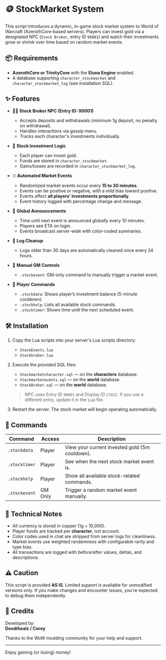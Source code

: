 # 🪙 StockMarket System

This script introduces a dynamic, in-game stock market system to World of Warcraft (AzerothCore-based servers). Players can invest gold via a designated NPC (`Stock Broker`, entry ID `90001`) and watch their investments grow or shrink over time based on random market events.

## 📦 Requirements

- **AzerothCore or TrinityCore** with the **Eluna Engine** enabled.
- A database supporting `character_stockmarket` and `character_stockmarket_log` (see installation SQL).

## ✨ Features

- 🧑‍💼 **Stock Broker NPC (Entry ID: 90001)**
  - Accepts deposits and withdrawals (minimum 1g deposit, no penalty on withdrawal).
  - Handles interactions via gossip menu.
  - Tracks each character's investments individually.

- 🧮 **Stock Investment Logic**
  - Each player can invest gold.
  - Funds are stored in `character_stockmarket`.
  - Gains/losses are recorded in `character_stockmarket_log`.

- ⏱ **Automated Market Events**
  - Randomized market events occur every **15 to 30 minutes**.
  - Events can be positive or negative, with a mild bias toward positive.
  - Events affect **all players’ investments proportionally**.
  - Event history logged with percentage change and message.

- 💬 **Global Announcements**
  - Time until next event is announced globally every 10 minutes.
  - Players see ETA on login.
  - Events broadcast server-wide with color-coded summaries.

- 🧹 **Log Cleanup**
  - Logs older than 30 days are automatically cleaned once every 24 hours.

- 🧪 **Manual GM Controls**
  - `.stockevent`: GM-only command to manually trigger a market event.

- 🧾 **Player Commands**
  - `.stockdata`: Shows player’s investment balance (5-minute cooldown).
  - `.stockhelp`: Lists all available stock commands.
  - `.stocktimer`: Shows time until the next scheduled event.

## 🛠 Installation

1. Copy the Lua scripts into your server's Lua scripts directory:

   - `StockEvents.lua`
   - `Stockbroker.lua`

2. Execute the provided SQL files:

   - `Stockmarketcharacter.sql` — on the **characters** database.
   - `Stockmarketevents.sql` — on the **world** database.
   - `StockBroker.sql` — on the **world** database.

   > NPC uses Entry ID `90001` and Display ID `27822`. If you use a different entry, update it in the Lua file.

3. Restart the server. The stock market will begin operating automatically.

## 📜 Commands

| Command           | Access     | Description                                      |
|-------------------|------------|--------------------------------------------------|
| `.stockdata`      | Player     | View your current invested gold (5m cooldown).   |
| `.stocktimer`     | Player     | See when the next stock market event is.         |
| `.stockhelp`      | Player     | Show all available stock-related commands.       |
| `.stockevent`     | GM Only    | Trigger a random market event manually.          |

## 🧠 Technical Notes

- All currency is stored in copper (1g = 10,000).
- Player funds are tracked per **character**, not account.
- Color codes used in chat are stripped from server logs for cleanliness.
- Market events use weighted randomness with configurable rarity and type bias.
- All transactions are logged with before/after values, deltas, and descriptions.

## ⚠️ Caution

This script is provided **AS IS**. Limited support is available for unmodified versions only. If you make changes and encounter issues, you're expected to debug them independently.

## 🙏 Credits

Developed by:  
**Doodihealz / Corey**

Thanks to the WoW modding community for your help and support.

---

Enjoy gaining (or losing) money!
